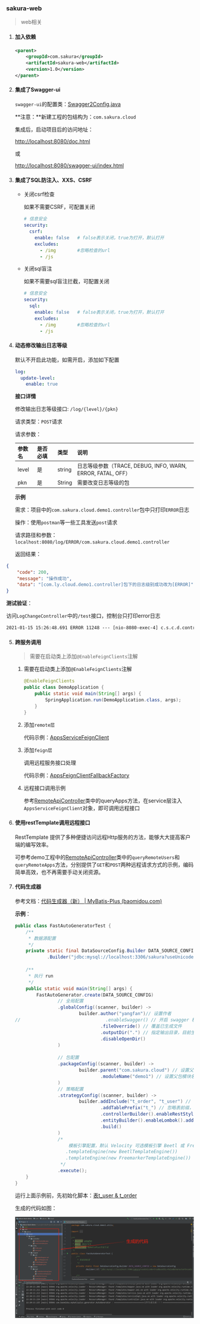 ### sakura-web

> web相关

1. #### 加入依赖
   
   ```xml
   <parent>
       <groupId>com.sakura</groupId>
       <artifactId>sakura-web</artifactId>
       <version>1.0</version>
   </parent>
   ```

2. #### 集成了Swagger-ui
   
   `swagger-ui`的配置类：[Swagger2Config.java](https://github.com/yanjingfan/boot-parent/blob/master/sakura-web/src/main/java/com/sakura/common/web/config/Swagger2Config.java)
   
   **注意：**新建工程的包结构为：`com.sakura.cloud`
   
   集成后，启动项目后的访问地址：
   
   [http://localhost:8080/doc.html](http://localhost:8080/doc.html)
   
   或
   
   [http://localhost:8080/swagger-ui/index.html](http://localhost:8080/swagger-ui/index.html)

3. #### 集成了SQL防注入、XXS、CSRF
   
   + 关闭csrf检查
     
     如果不需要CSRF，可配置关闭
     
     ```yaml
     # 信息安全
     security:
       csrf:
         enable: false   # false表示关闭，true为打开，默认打开
         excludes:
           - /img        #忽略检查的url
           - /js
     ```
   
   + 关闭sql盲注
     
     如果不需要sql盲注拦截，可配置关闭
     
     ```yaml
     # 信息安全
     security:
       sql:
         enable: false   # false表示关闭，true为打开，默认打开
         excludes:
           - /img        #忽略检查的url
           - /js
     ```

4. #### 动态修改输出日志等级
   
   默认不开启此功能，如需开启，添加如下配置
   
   ```yaml
   log:
     update-level:
       enable: true
   ```
   
   **接口详情**
   
   修改输出日志等级接口: `/log/{level}/{pkn}`
   
   请求类型：`POST`请求
   
   请求参数：
   
   | 参数名   | 是否必填 | 类型     | 说明                                                  |
   | ----- | ---- | ------ | --------------------------------------------------- |
   | level | 是    | string | 日志等级参数（TRACE, DEBUG, INFO, WARN, ERROR, FATAL, OFF） |
   | pkn   | 是    | String | 需要改变日志等级的包                                          |

   **示例**

   需求：项目中的`com.sakura.cloud.demo1.controller`包中只打印`ERROR`日志

   操作：使用`postman`等一些工具发送`post`请求

   请求路径和参数：`localhost:8080/log/ERROR/com.sakura.cloud.demo1.controller`

   返回结果：

```json
{
    "code": 200,
    "message": "操作成功",
    "data": "[com.ly.cloud.demo1.controller]包下的日志级别成功改为[ERROR]"
}
```

   **测试验证**：

   访问`LogChangeController`中的`/test`接口，控制台只打印error日志

```txt
2021-01-15 15:26:48.691 ERROR 11248 --- [nio-8080-exec-4] c.s.c.d.controller.LogChangeController   : 这是一个error日志...
```

5. #### 跨服务调用
   
   > 需要在启动类上添加`@EnableFeignClients`注解
   
   1. 需要在启动类上添加`@EnableFeignClients`注解
      
      ```java
      @EnableFeignClients
      public class DemoApplication {
          public static void main(String[] args) {
              SpringApplication.run(DemoApplication.class, args);
          }
      }
      ```
   
   2. 添加`remote层`
      
      代码示例：[AppsServiceFeignClient](https://github.com/yanjingfan/sakura-boot-demo/blob/master/src/main/java/com/sakura/cloud/demo1/remote/AppsServiceFeignClient.java)
   
   3. 添加`feign层`
      
      调用远程服务接口处理
      
      代码示例：[AppsFeignClientFallbackFactory](https://github.com/yanjingfan/sakura-boot-demo/blob/master/src/main/java/com/sakura/cloud/demo1/remote/feign/AppsFeignClientFallbackFactory.java)
   
   4. 远程接口调用示例
      
      参考[RemoteApiController](https://github.com/yanjingfan/sakura-boot-demo/blob/master/src/main/java/com/sakura/cloud/demo1/controller/RemoteApiController.java)类中的queryApps方法，在service层注入`AppsServiceFeignClient`对象，即可调用远程接口

6. #### 使用restTemplate调用远程接口
   
   RestTemplate 提供了多种便捷访问远程Http服务的方法，能够大大提高客户端的编写效率。
   
   可参考demo工程中的[RemoteApiController](https://github.com/yanjingfan/sakura-boot-demo/blob/master/src/main/java/com/sakura/cloud/demo1/controller/RemoteApiController.java)类中的`queryRemoteUsers`和`queryRemoteApps`方法，分别提供了`GET`和`POST`两种远程请求方式的示例，编码简单高效，也不再需要手动关闭资源。

7. #### 代码生成器
   
   参考文档：[代码生成器（新） | MyBatis-Plus (baomidou.com)](https://baomidou.com/pages/779a6e/#%E5%BF%AB%E9%80%9F%E5%85%A5%E9%97%A8)
   
   **示例**：
   
   ```java
   public class FastAutoGeneratorTest {
       /**
        * 数据源配置
        */
       private static final DataSourceConfig.Builder DATA_SOURCE_CONFIG = new DataSourceConfig
               .Builder("jdbc:mysql://localhost:3306/sakura?useUnicode=true&useSSL=false&characterEncoding=utf8&serverTimezone=Asia/Shanghai", "root", "admin");
   
       /**
        * 执行 run
        */
       public static void main(String[] args) {
           FastAutoGenerator.create(DATA_SOURCE_CONFIG)
                   // 全局配置
                   .globalConfig((scanner, builder) ->
                           builder.author("yangfan")// 设置作者
   //                                .enableSwagger() // 开启 swagger 模式
                                   .fileOverride() // 覆盖已生成文件
                                   .outputDir(".") // 指定输出目录，目前生成在当前目录下
                                   .disableOpenDir()
                   )
   
                   // 包配置
                   .packageConfig((scanner, builder) ->
                           builder.parent("com.sakura.cloud") // 设置父包名
                                   .moduleName("demo1") // 设置父包模块名
                   )
                   // 策略配置
                   .strategyConfig((scanner, builder) ->
                           builder.addInclude("t_order", "t_user") // 多个表名用,隔开
                                   .addTablePrefix("t_") // 忽略表前缀，生成文件的时候，不会包含T前缀
                                   .controllerBuilder().enableRestStyle().enableHyphenStyle()
                                   .entityBuilder().enableLombok().addTableFills(new Column("update_time", FieldFill.INSERT))
                                   .build()
                   )
                   /*
                       模板引擎配置，默认 Velocity 可选模板引擎 Beetl 或 Freemarker
                      .templateEngine(new BeetlTemplateEngine())
                      .templateEngine(new FreemarkerTemplateEngine())
                    */
                   .execute();
       }
   }
   ```
   
   运行上面示例前，先初始化脚本：[表t_user & t_order](https://github.com/yanjingfan/sakura-boot-demo/blob/master/web/src/main/resources/db/migration/V2021080601__web-service-demo-1.0.0_%E5%88%9D%E5%A7%8B%E5%8C%96%E8%84%9A%E6%9C%AC.sql)
   
   生成的代码如图：
   
   ![](../docs/pic/2022-03-06-22-21-55-image.png)
   
   




















